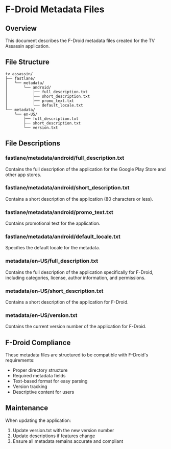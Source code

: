 # F-Droid Metadata Files

## Overview
This document describes the F-Droid metadata files created for the TV Assassin application.

## File Structure
```
tv_assassin/
├── fastlane/
│   └── metadata/
│       └── android/
│           ├── full_description.txt
│           ├── short_description.txt
│           ├── promo_text.txt
│           └── default_locale.txt
└── metadata/
    └── en-US/
        ├── full_description.txt
        ├── short_description.txt
        └── version.txt
```

## File Descriptions

### fastlane/metadata/android/full_description.txt
Contains the full description of the application for the Google Play Store and other app stores.

### fastlane/metadata/android/short_description.txt
Contains a short description of the application (80 characters or less).

### fastlane/metadata/android/promo_text.txt
Contains promotional text for the application.

### fastlane/metadata/android/default_locale.txt
Specifies the default locale for the metadata.

### metadata/en-US/full_description.txt
Contains the full description of the application specifically for F-Droid, including categories, license, author information, and permissions.

### metadata/en-US/short_description.txt
Contains a short description of the application for F-Droid.

### metadata/en-US/version.txt
Contains the current version number of the application for F-Droid.

## F-Droid Compliance
These metadata files are structured to be compatible with F-Droid's requirements:
- Proper directory structure
- Required metadata fields
- Text-based format for easy parsing
- Version tracking
- Descriptive content for users

## Maintenance
When updating the application:
1. Update version.txt with the new version number
2. Update descriptions if features change
3. Ensure all metadata remains accurate and compliant